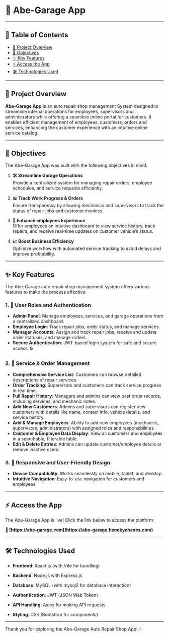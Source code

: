 # 🚀 Abe-Garage App

---

## 📖 Table of Contents
- [📜 Project Overview](#-project-overview)
- [🎯 Objectives](#-objectives)
- [✨ Key Features](#-key-features)
- [⚡ Access the App](#-access-the-app)
- [🛠️ Technologies Used](#%EF%B8%8F-technologies-used)

---

## 📜 Project Overview
**Abe-Garage App** is an auto repair shop management System designed to streamline internal operations for employees, supervisors and administrators while offering a seamless online portal for customers. It enables efficient management of employees, customers, orders and services, enhancing the customer experience with an intuitive online service catalog.

---

## 🎯 Objectives

The Abe-Garage App was built with the following objectives in mind:

1. **🛠️ Streamline Garage Operations**  
   Provide a centralized system for managing repair orders, employee schedules, and service requests efficiently.

2. **📊 Track Work Progress & Orders**  
   Ensure transparency by allowing mechanics and supervisors to track the status of repair jobs and customer invoices.

3. **💬 Enhance employees Experience**  
   Offer employees an intuitive dashboard to view service history, track repairs, and receive real-time updates on customer vehicle’s status.

4. **📈 Boost Business Efficiency**  
   Optimize workflow with automated service tracking to avoid delays and improve profitability.

---

## ✨ Key Features

The Abe-Garage auto repair shop management system offers various features to make the process effective:

### 1. 🔑 **User Roles and Authentication**
   - **Admin Panel**: Manage employees, services, and garage operations from a centralized dashboard.
   - **Employee Login**: Track repair jobs, order status, and manage services.
   - **Manager Accounts**: Assign and track repair jobs, receive and update order statuses, and manage orders. 
   - **Secure Authentication**: JWT-based login system for safe and secure access. 🔒

### 2. 🔧 **Service & Order Management**
   - **Comprehensive Service List**:  Customers can browse detailed descriptions of repair services.
   - **Order Tracking**: Supervisors and customers can track service progress in real time.
   - **Full Repair History**: Managers and admins can view past order records, including services, and mechanic notes.
   - **Add New Customers**: Admins and supervisors can register new customers with details like name, contact info, vehicle details, and service history.
   - **Add & Manage Employees**: Ability to add new employees (mechanics, supervisors, administrators) with assigned roles and responsibilities.
   - **Customer & Employee Data Display**: View all customers and employees in a searchable, filterable table.
   - **Edit & Delete Entries**: Admins can update customer/employee details or remove inactive users.

### 3. 📱 **Responsive and User-Friendly Design**
   - **Device Compatibility**: Works seamlessly on mobile, tablet, and desktop.
   - **Intuitive Navigation**: Easy-to-use navigation for customers and employees.

---

## ⚡ Access the App

The Abe-Garage App is live! Click the link below to access the platform:

**🔗 [https://abe-garage.com](https://abe-garage.henokyohanes.com)**

--- 

## 🛠️ Technologies Used

   - **Frontend**: React.js (with Vite for bundling)

   - **Backend**: Node.js with Express.js

   - **Database**: MySQL (with mysql2 for database interaction)

   - **Authentication**: JWT (JSON Web Token)

   - **API Handling**: Axios for making API requests

   - **Styling**: CSS (Bootstrap for components)

---

Thank you for exploring the Abe-Garage Auto Repair Shop App! ✨
